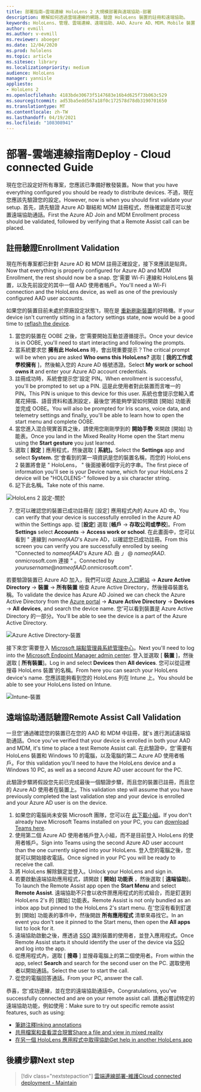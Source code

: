 ```yaml
---
title: 部署指南–雲端連線 HoloLens 2 大規模部署與遠端協助-部署
description: 瞭解如何透過雲端連線的網路，驗證 HoloLens 裝置的註冊和遠端協助。
keywords: HoloLens、管理、雲端連線、遠端協助、AAD、Azure AD、MDM、Mobile 裝置管理
author: evmill
ms.author: v-evmill
ms.reviewer: aboeger
ms.date: 12/04/2020
ms.prod: hololens
ms.topic: article
ms.sitesec: library
ms.localizationpriority: medium
audience: HoloLens
manager: yannisle
appliesto:
- HoloLens 2
ms.openlocfilehash: 4183bde30673f5147683e16b4d625f73b063c529
ms.sourcegitcommit: ad53ba5edd567a18f0c172578d78db3190701650
ms.translationtype: MT
ms.contentlocale: zh-TW
ms.lasthandoff: 04/19/2021
ms.locfileid: "108308941"
---
```

# <a name="deploy---cloud-connected-guide"></a><span data-ttu-id="a0c5e-104">部署-雲端連線指南</span><span class="sxs-lookup"><span data-stu-id="a0c5e-104">Deploy - Cloud connected Guide</span></span>

<span data-ttu-id="a0c5e-105">現在您已設定好所有專案，您應該已準備好散發裝置。</span><span class="sxs-lookup"><span data-stu-id="a0c5e-105">Now that you have everything configured you should be ready to distribute devices.</span></span> <span data-ttu-id="a0c5e-106">不過，現在您應該先驗證您的設定。</span><span class="sxs-lookup"><span data-stu-id="a0c5e-106">However, now is when you should first validate your setup.</span></span> <span data-ttu-id="a0c5e-107">首先，請先驗證 Azure AD 聯結和 MDM 註冊程式，然後確認是否可以放置遠端協助通話。</span><span class="sxs-lookup"><span data-stu-id="a0c5e-107">First the Azure AD Join and MDM Enrollment process should be validated, followed by verifying that a Remote Assist call can be placed.</span></span>

## <a name="enrollment-validation"></a><span data-ttu-id="a0c5e-108">註冊驗證</span><span class="sxs-lookup"><span data-stu-id="a0c5e-108">Enrollment Validation</span></span>

<span data-ttu-id="a0c5e-109">現在所有專案都已針對 Azure AD 和 MDM 註冊正確設定，接下來應該是貼齊。</span><span class="sxs-lookup"><span data-stu-id="a0c5e-109">Now that everything is properly configured for Azure AD and MDM Enrollment, the rest should now be a snap.</span></span> <span data-ttu-id="a0c5e-110">您&#39;需要 Wi-Fi 連線和 HoloLens 裝置，以及先前設定的其中一個 AAD 使用者帳戶。</span><span class="sxs-lookup"><span data-stu-id="a0c5e-110">You&#39;ll need a Wi-Fi connection and the HoloLens device, as well as one of the previously configured AAD user accounts.</span></span>

<span data-ttu-id="a0c5e-111">如果您的裝置目前未處於原廠設定狀態&#39;t，現在是 [重新刷新裝置](https://docs.microsoft.com/hololens/hololens-recovery#clean-reflash-the-device)的好時機。</span><span class="sxs-lookup"><span data-stu-id="a0c5e-111">If your device isn&#39;t currently sitting in a factory settings state, now would be a good time to [reflash the device](https://docs.microsoft.com/hololens/hololens-recovery#clean-reflash-the-device).</span></span>

1. <span data-ttu-id="a0c5e-112">當您的裝置在 OOBE 之後，您&#39;需要開始互動並遵循提示。</span><span class="sxs-lookup"><span data-stu-id="a0c5e-112">Once your device is in OOBE, you&#39;ll need to start interacting and following the prompts.</span></span> 
1. <span data-ttu-id="a0c5e-113">當系統要求您 **擁有此 HoloLens** 時，會出現重要提示？</span><span class="sxs-lookup"><span data-stu-id="a0c5e-113">The critical prompt will be when you are asked **Who owns this HoloLens?**</span></span> <span data-ttu-id="a0c5e-114">選取 [ **我的工作或學校擁有** ]，然後輸入您的 Azure AD 帳號憑證。</span><span class="sxs-lookup"><span data-stu-id="a0c5e-114">Select **My work or school owns it** and enter your Azure AD account credentials.</span></span>
1. <span data-ttu-id="a0c5e-115">註冊成功時，系統會提示您&#39;設定 PIN。</span><span class="sxs-lookup"><span data-stu-id="a0c5e-115">When enrollment is successful, you&#39;ll be prompted to set up a PIN.</span></span> <span data-ttu-id="a0c5e-116">這是此使用者對此裝置而言唯一的 PIN。</span><span class="sxs-lookup"><span data-stu-id="a0c5e-116">This PIN is unique to this device for this user.</span></span> <span data-ttu-id="a0c5e-117">系統也會提示您輸入鳶尾花掃描、語音資料和遙測設定，最後您&#39;將能夠學習如何開啟 [開始] 功能表並完成 OOBE。</span><span class="sxs-lookup"><span data-stu-id="a0c5e-117">You will also be prompted for Iris scans, voice data, and telemetry settings and finally, you&#39;ll be able to learn how to open the start menu and complete OOBE.</span></span>
1. <span data-ttu-id="a0c5e-118">當您進入混合現實首頁之後，請使用您剛剛學到的 **開始手勢** 來開啟 [開始] 功能表。</span><span class="sxs-lookup"><span data-stu-id="a0c5e-118">Once you land in the Mixed Reality Home open the Start menu using the **Start gesture** you just learned.</span></span>
1. <span data-ttu-id="a0c5e-119">選取 [ **設定** ] 應用程式，然後選取 [ **系統]。**</span><span class="sxs-lookup"><span data-stu-id="a0c5e-119">Select the **Settings** app and select **System.**</span></span> <span data-ttu-id="a0c5e-120">您&#39;會看到的第一項資訊是您的裝置名稱，而您的 HoloLens 2 裝置將會是 &quot; HoloLens， &quot; 後面接著6個字元的字串。</span><span class="sxs-lookup"><span data-stu-id="a0c5e-120">The first piece of information you&#39;ll see is your Device name, which for your HoloLens 2 device will be &quot;HOLOLENS-&quot; followed by a six character string.</span></span>
1. <span data-ttu-id="a0c5e-121">記下此名稱。</span><span class="sxs-lookup"><span data-stu-id="a0c5e-121">Take note of this name.</span></span>

![HoloLens 2 設定-關於](./images/hololens2-settings-about.jpg)

7. <span data-ttu-id="a0c5e-123">您可以確認您的裝置已成功註冊在 [設定] 應用程式內的 Azure AD 中。</span><span class="sxs-lookup"><span data-stu-id="a0c5e-123">You can verify that your device is successfully enrolled in the Azure AD within the Settings app.</span></span> <span data-ttu-id="a0c5e-124">從 [**設定**] 選取 [**帳戶**  ->  **存取公司或學校**]。</span><span class="sxs-lookup"><span data-stu-id="a0c5e-124">From **Settings** select **Accounts** -> **Access work or school**.</span></span> <span data-ttu-id="a0c5e-125">在此畫面中，您可以看到 &quot; 連線到 _nameofAAD_&#39;s Azure AD，以確認您已成功註冊。</span><span class="sxs-lookup"><span data-stu-id="a0c5e-125">From this screen you can verify you are successfully enrolled by seeing &quot;Connected to _nameofAAD_&#39;s Azure AD.</span></span> <span data-ttu-id="a0c5e-126">由 _」_ @ _nameofAAD_. onmicrosoft.com 連接 &quot; 。</span><span class="sxs-lookup"><span data-stu-id="a0c5e-126">Connected by _yourusername_@_nameofAAD_.onmicrosoft.com&quot;.</span></span>


<span data-ttu-id="a0c5e-127">若要驗證裝置已 Azure AD 加入，我們可以從 [Azure 入口網站](https://portal.azure.com/#home)  ->  **Azure Active Directory**  ->  **裝置**  ->  **所有裝置** 檢查 Azure Active Directory，然後搜尋裝置名稱。</span><span class="sxs-lookup"><span data-stu-id="a0c5e-127">To validate the device has Azure AD Joined we can check the Azure Active Directory from the [Azure portal](https://portal.azure.com/#home) -> **Azure Active Directory** -> **Devices** -> **All devices**, and search the device name.</span></span> <span data-ttu-id="a0c5e-128">您&#39;可以看到裝置是 Azure Active Directory 的一部分。</span><span class="sxs-lookup"><span data-stu-id="a0c5e-128">You&#39;ll be able to see the device is a part of the Azure Active Directory.</span></span>


![Azure Active Directory-裝置](./images/aad-enrollment.png)

<span data-ttu-id="a0c5e-130">接下來您&#39;需要登入 [Microsoft 端點管理員系統管理中心](https://endpoint.microsoft.com/#home)。</span><span class="sxs-lookup"><span data-stu-id="a0c5e-130">Next you&#39;ll need to log into the [Microsoft Endpoint Manager admin center](https://endpoint.microsoft.com/#home).</span></span> <span data-ttu-id="a0c5e-131">登入並選取 [ **裝置** ]，然後選取 [ **所有裝置**]。</span><span class="sxs-lookup"><span data-stu-id="a0c5e-131">Log in and select **Devices** then **All devices**.</span></span> <span data-ttu-id="a0c5e-132">您可以從這裡搜尋 HoloLens 裝置&#39;的名稱。</span><span class="sxs-lookup"><span data-stu-id="a0c5e-132">From here you can search your HoloLens device&#39;s name.</span></span> <span data-ttu-id="a0c5e-133">您應該能夠看到您的 HoloLens 列在 Intune 上。</span><span class="sxs-lookup"><span data-stu-id="a0c5e-133">You should be able to see your HoloLens listed on Intune.</span></span>

![Intune-裝置](./images/endpoint-all-devices-enrolled.png)

## <a name="remote-assist-call-validation"></a><span data-ttu-id="a0c5e-135">遠端協助通話驗證</span><span class="sxs-lookup"><span data-stu-id="a0c5e-135">Remote Assist Call Validation</span></span>

<span data-ttu-id="a0c5e-136">一旦您&#39;通過確認您的裝置已在您的 AAD 和 MDM 中註冊，就&#39;s 進行測試遠端協助通話。</span><span class="sxs-lookup"><span data-stu-id="a0c5e-136">Once you&#39;ve verified that your device is enrolled in both your AAD and MDM, it&#39;s time to place a test Remote Assist call.</span></span> <span data-ttu-id="a0c5e-137">在此驗證中，您&#39;需要有 HoloLens 裝置和 Windows 10 的電腦，以及電腦的第二 Azure AD 使用者帳戶。</span><span class="sxs-lookup"><span data-stu-id="a0c5e-137">For this validation you&#39;ll need to have the HoloLens device and a Windows 10 PC, as well as a second Azure AD user account for the PC.</span></span>

<span data-ttu-id="a0c5e-138">此驗證步驟將假設您先前已完成最後一個驗證步驟，而且您的裝置已註冊，而且您的 Azure AD 使用者在裝置上。</span><span class="sxs-lookup"><span data-stu-id="a0c5e-138">This validation step will assume that you have previously completed the last validation step and your device is enrolled and your Azure AD user is on the device.</span></span>


1. <span data-ttu-id="a0c5e-139">如果您的電腦尚未安裝 Microsoft 團隊，您可以在 [此下載小組](https://www.microsoft.com/microsoft-365/microsoft-teams/download-app)。</span><span class="sxs-lookup"><span data-stu-id="a0c5e-139">If you don't already have Microsoft Teams installed on your PC, you can [download Teams here](https://www.microsoft.com/microsoft-365/microsoft-teams/download-app).</span></span>
2. <span data-ttu-id="a0c5e-140">使用第二個 Azure AD 使用者帳戶登入小組，而不是目前登入 HoloLens 的使用者帳戶。</span><span class="sxs-lookup"><span data-stu-id="a0c5e-140">Sign into Teams using the second  Azure AD user account than the one currently signed into your HoloLens.</span></span> <span data-ttu-id="a0c5e-141">登入您的電腦之後，您就可以開始接收電話。</span><span class="sxs-lookup"><span data-stu-id="a0c5e-141">Once signed in your PC you will be ready to receive the call.</span></span>
3. <span data-ttu-id="a0c5e-142">將 HoloLens 解除鎖定並登入。</span><span class="sxs-lookup"><span data-stu-id="a0c5e-142">Unlock your HoloLens and sign in.</span></span>
4. <span data-ttu-id="a0c5e-143">若要啟動遠端協助應用程式，請開啟 [ **開始] 功能表** ，然後選取 [ **遠端協助**]。</span><span class="sxs-lookup"><span data-stu-id="a0c5e-143">To launch the Remote Assist app open the **Start Menu** and select **Remote Assist**.</span></span> <span data-ttu-id="a0c5e-144">遠端協助不只會以收件匣應用程式的形式組合，而是釘選到 HoloLens 2&#39;s 的 [開始] 功能表。</span><span class="sxs-lookup"><span data-stu-id="a0c5e-144">Remote Assist is not only bundled as an inbox app but pinned to the HoloLens 2&#39;s start menu.</span></span> <span data-ttu-id="a0c5e-145">在&#39;您沒有看到釘選到 [開始] 功能表的事件中，然後開啟 **所有應用程式** 清單來尋找它。</span><span class="sxs-lookup"><span data-stu-id="a0c5e-145">In an event you don&#39;t see it pinned to the Start menu, then open the **All apps** list to look for it.</span></span>
5. <span data-ttu-id="a0c5e-146">遠端協助啟動之後，應透過 [SSO](https://docs.microsoft.com/azure/active-directory/manage-apps/what-is-single-sign-on) 識別裝置的使用者，並登入應用程式。</span><span class="sxs-lookup"><span data-stu-id="a0c5e-146">Once Remote Assist starts it should identify the user of the device via [SSO](https://docs.microsoft.com/azure/active-directory/manage-apps/what-is-single-sign-on) and log into the app.</span></span>
6. <span data-ttu-id="a0c5e-147">從應用程式內，選取 [ **搜尋** ] 並搜尋電腦上的第二個使用者。</span><span class="sxs-lookup"><span data-stu-id="a0c5e-147">From within the app, select **Search** and search for the second user on the PC.</span></span> <span data-ttu-id="a0c5e-148">選取使用者以開始通話。</span><span class="sxs-lookup"><span data-stu-id="a0c5e-148">Select the user to start the call.</span></span>
7. <span data-ttu-id="a0c5e-149">從您的電腦回答通話。</span><span class="sxs-lookup"><span data-stu-id="a0c5e-149">From your PC, answer the call.</span></span>

<span data-ttu-id="a0c5e-150">恭喜，您&#39;成功連線，並在您的遠端協助通話中。</span><span class="sxs-lookup"><span data-stu-id="a0c5e-150">Congratulations, you&#39;ve successfully connected and are on your remote assist call.</span></span> <span data-ttu-id="a0c5e-151">請務必嘗試特定的遠端協助功能，例如使用：</span><span class="sxs-lookup"><span data-stu-id="a0c5e-151">Make sure to try out specific remote assist features, such as using:</span></span>

- [<span data-ttu-id="a0c5e-152">筆跡注釋</span><span class="sxs-lookup"><span data-stu-id="a0c5e-152">Inking annotations</span></span>](https://docs.microsoft.com/dynamics365/mixed-reality/remote-assist/add-annotations-hololens)
- [<span data-ttu-id="a0c5e-153">共用檔案和查看混合現實</span><span class="sxs-lookup"><span data-stu-id="a0c5e-153">Share a file and view in mixed reality</span></span>](https://docs.microsoft.com/dynamics365/mixed-reality/remote-assist/display-save-files)
- [<span data-ttu-id="a0c5e-154">在另一個 HoloLens 應用程式中取得協助</span><span class="sxs-lookup"><span data-stu-id="a0c5e-154">Get help in another HoloLens app</span></span>](https://docs.microsoft.com/dynamics365/mixed-reality/remote-assist/get-help-hololens-app-hololens)

## <a name="next-step"></a><span data-ttu-id="a0c5e-155">後續步驟</span><span class="sxs-lookup"><span data-stu-id="a0c5e-155">Next step</span></span>

> [!div class="nextstepaction"]
> [<span data-ttu-id="a0c5e-156">雲端連線部署-維護</span><span class="sxs-lookup"><span data-stu-id="a0c5e-156">Cloud connected deployment - Maintain</span></span>](hololens2-cloud-connected-maintain.md)